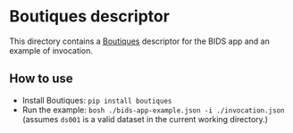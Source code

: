 # Boutiques descriptor

This directory contains a
[Boutiques](https://github.com/boutiques/boutiques) descriptor for the
BIDS app and an example of invocation.

## How to use

* Install Boutiques: `pip install boutiques`
* Run the example: `bosh ./bids-app-example.json -i ./invocation.json`
  (assumes `ds001` is a valid dataset in the current working
  directory.)